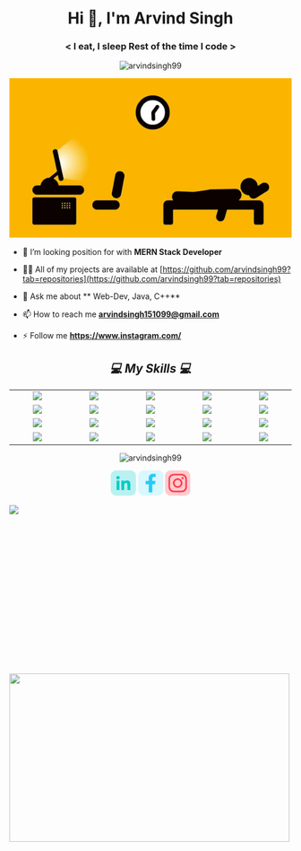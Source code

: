 
<h1 align="center">Hi 👋, I'm Arvind Singh</h1>
<h3 align="center">&lt; I eat, I sleep Rest of the time I code &gt;</h3>
<p align="center"> <img src="https://komarev.com/ghpvc/?username=arvindsingh99" alt="arvindsingh99" /> </p>
 
![About Me](https://github.com/arvindcse99/arvindcse99/raw/master/bio.gif)




- 🤔 I’m looking position for with **MERN Stack Developer**

- 👨‍💻 All of my projects are available at [https://github.com/arvindsingh99?tab=repositories](https://github.com/arvindsingh99?tab=repositories)

- 💬 Ask me about ** Web-Dev, Java, C++**

- 📫 How to reach me **arvindsingh151099@gmail.com**

- ⚡ Follow me **https://www.instagram.com/**

<h2 align='center'><i>💻 My Skills 💻</i></h2>
<table width="100">
 <tr>
    <td align='center' width="190">
        <img src="https://image.flaticon.com/icons/png/512/919/919839.png" width="60">
    </td>
     <td align='center' width="190">
        <img src="https://image.flaticon.com/icons/png/512/919/919854.png" width="60">
    </td>
    <td align='center' width="190">
        <img src="https://image.flaticon.com/icons/png/512/919/919841.png" width="60">
    </td>
   <td align='center' width="190">
        <img src="https://image.flaticon.com/icons/png/512/919/919828.png" width="60">
    </td>
   <td align='center' width="190">
        <img src="https://image.flaticon.com/icons/png/512/919/919836.png" width="60">
    </td>
</tr>
 <tr>
    <td align='center' width="190">
        <img src="https://image.flaticon.com/icons/png/512/919/919825.png" width="60">
    </td>
     <td align='center' width="190">
        <img src="https://image.flaticon.com/icons/png/512/919/919851.png" width="60">
    </td>
    <td align='center' width="190">
        <img src="https://encrypted-tbn0.gstatic.com/images?q=tbn:ANd9GcTDd7x1hpmr3_qJro576sfABbSPjfEb5pmKFg&usqp=CAU" width="60">
    </td>
  
   <td align='center' width="190">
        <img src="https://w7.pngwing.com/pngs/925/447/png-transparent-express-js-node-js-javascript-mongodb-node-js-text-trademark-logo.png" width="60">
    </td>
   <td align='center' width="190">
        <img src="https://sujanbyanjankar.com.np/wp-content/uploads/2018/09/firebase_logo_shot.png" width="60">
    </td>
</tr>
<tr>
    <td align='center' width="190">
        <img src="https://image.flaticon.com/icons/png/512/919/919827.png" width="60">
    </td>
  <td align='center' width="190">
        <img src="https://image.flaticon.com/icons/png/512/919/919826.png" width="60">
    </td>
  <td align='center' width="190">
        <img src="https://freepikpsd.com/media/2019/10/bootstrap-icon-png-2.png" width="60">
    </td>
  <td align='center' width="190">
        <img src="https://res.cloudinary.com/practicaldev/image/fetch/s--ysom2Zl---/c_imagga_scale,f_auto,fl_progressive,h_900,q_auto,w_1600/https://dev-to-uploads.s3.amazonaws.com/i/1jqa96mtdymq7ydgjqf1.png" width="60">
    </td>
  <td align='center' width="190">
        <img src="https://e7.pngegg.com/pngimages/835/426/png-clipart-teal-and-white-letter-s-logo-semantic-ui-logo-icons-logos-emojis-tech-companies.png" width="60">
    </td>
   
</tr>
 <tr> 
    <td align='center' width="190">
        <img src="https://image.flaticon.com/icons/png/512/2111/2111292.png" width="60">
    </td>
   <td align='center' width="190">
        <img src="https://upload.wikimedia.org/wikipedia/commons/thumb/9/9a/Visual_Studio_Code_1.35_icon.svg/1024px-Visual_Studio_Code_1.35_icon.svg.png" width="60">
    </td>
   <td align='center' width="190">
        <img src="https://www.vectorlogo.zone/logos/getpostman/getpostman-icon.svg" width="60">
    </td>
   <td align='center' width="190">
        <img src="https://pbs.twimg.com/profile_images/1290672565690695681/0G4bie6b_400x400.jpg" width="60">
    </td>
   <td align='center' width="190">
        <img src="https://cdn4.iconfinder.com/data/icons/logos-and-brands/512/256_Php_logo-512.png" width="60">
    </td>
</tr>
 
</table>


<p align="center"> <img src="https://github-readme-stats.vercel.app/api?username=arvindsingh99&show_icons=true&theme=synthwave" alt="arvindsingh99" /> </p>

<p align="center">
  <a target= "_blank" href="####" alt="Facebook"><img height='45' src="https://github.com/arvindsingh99/arvindcse99/raw/main/linkedin.png"></a>
    <a target= "_blank" href="####" alt="Facebook"><img height='45' src="https://github.com/arvindsingh99/arvindcse99/raw/main/facebook.png"></a>
  <a target= "_blank" href="####" alt="Facebook"><img height='45' src="https://github.com/arvindsingh99/arvindcse99/raw/main/instagram.png"></a>

  </p>
  
</p>
<p align="center">
<img align="left" height="300px" src="https://github-readme-stats.vercel.app/api/top-langs/?username=arvindsingh99&theme=synthwave">
<img align="left" height="300px"  width="500px" src="https://github-readme-streak-stats.herokuapp.com/?user=arvindsingh99&theme=synthwave">
</p>



